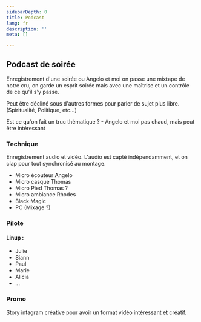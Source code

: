 ```yaml
---
sidebarDepth: 0
title: Podcast
lang: fr
description: ''
meta: []

---
```


## Podcast de soirée

Enregistrement d'une soirée ou Angelo et moi on passe une mixtape de notre cru, on garde un esprit soirée mais avec une maîtrise et un contrôle de ce qu'il s'y passe.

Peut être décliné sous d'autres formes pour parler de sujet plus libre. (Spiritualité, Politique, etc...)

Est ce qu'on fait un truc thématique ?
\- Angelo et moi pas chaud\, mais peut être intéressant

### Technique

Enregistrement audio et vidéo. L'audio est capté indépendamment, et on clap pour tout synchronisé au montage.

* Micro écouteur Angelo
* Micro casque Thomas
* Micro Pied Thomas ?
* Micro ambiance Rhodes
* Black Magic
* PC (Mixage ?)

### Pilote

#### Linup :

* Julie
* Siann
* Paul
* Marie
* Alicia
* ...

### Promo

Story intagram créative pour avoir un format vidéo intéressant et créatif.